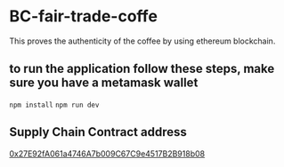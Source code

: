 # BC-fair-trade-coffe
This proves the authenticity of the coffee by using ethereum blockchain.


## to run the application follow these steps, make sure you have a metamask wallet
`npm install`
`npm run dev`

## Supply Chain Contract address
[0x27E92fA061a4746A7b009C67C9e4517B2B918b08](https://rinkeby.etherscan.io/address/0x27E92fA061a4746A7b009C67C9e4517B2B918b08)
